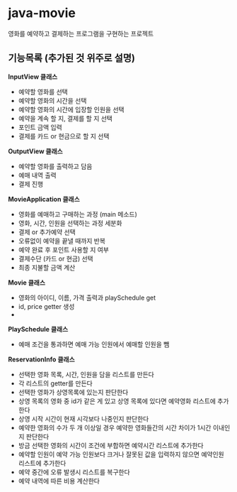 # java-movie
영화를 예약하고 결제하는 프로그램을 구현하는 프로젝트

## 기능목록 (추가된 것 위주로 설명)
**InputView 클래스**
- 예약할 영화를 선택
- 예약할 영화의 시간을 선택
- 예약할 영화의 시간에 입장할 인원을 선택
- 예약을 계속 할 지, 결제를 할 지 선택
- 포인트 금액 입력
- 결제를 카드 or 현금으로 할 지 선택

**OutputView 클래스**
- 예약할 영화를 출력하고 담음
- 예매 내역 출력
- 결제 진행

**MovieApplication 클래스**
- 영화를 예매하고 구매하는 과정 (main 메소드)
- 영화, 시간, 인원을 선택하는 과정 세분화
- 결제 or 추가예약 선택
- 오류없이 예약을 끝낼 때까지 반복
- 예약 완료 후 포인트 사용할 지 여부
- 결제수단 (카드 or 현금) 선택
- 최종 지불할 금액 계산


**Movie 클래스**
- 영화의 아이디, 이름, 가격 출력과 playSchedule get
- id, price getter 생성
- 

**PlaySchedule 클래스**
- 예매 조건을 통과하면 예매 가능 인원에서 예매할 인원을 뺌

**ReservationInfo 클래스**
- 선택한 영화 목록, 시간, 인원을 담을 리스트를 만든다
- 각 리스트의 getter를 만든다
- 선택한 영화가 상영목록에 있는지 판단한다
- 상영 목록의 영화 중 id가 같은 게 있고 상영 목록에 있다면 예약영화 리스트에 추가한다
- 상영 시작 시간이 현재 시각보다 나중인지 판단한다
- 예약한 영화의 수가 두 개 이상일 경우 예약한 영화들간의 시간 차이가 1시간 이내인지 판단한다
- 방금 선택한 영화의 시간이 조건에 부합하면 예약시간 리스트에 추가한다
- 예약할 인원이 예약 가능 인원보다 크거나 잘못된 값을 입력하지 않으면 예약인원 리스트에 추가한다
- 예약 중간에 오류 발생시 리스트를 복구한다
- 예약 내역에 따른 비용 계산한다